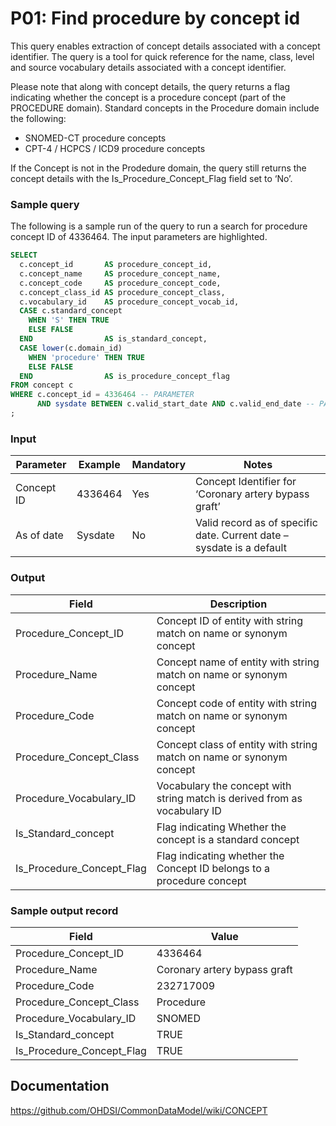 # P01: Find procedure by concept id

This query enables extraction of concept details associated with a concept identifier. The query is a tool for quick reference for the name, class, level and source vocabulary details associated with a concept identifier.

Please note that along with concept details, the query returns a flag indicating whether the concept is a procedure concept (part of the PROCEDURE domain). Standard concepts in the Procedure domain include the following:

 * SNOMED-CT procedure concepts
 * CPT-4 / HCPCS / ICD9 procedure concepts
 
If the Concept is not in the Prodedure domain, the query still returns the concept details with the Is_Procedure_Concept_Flag field set to ‘No’.

### Sample query

The following is a sample run of the query to run a search for procedure concept ID of 4336464. The input parameters are highlighted.

```sql
SELECT
  c.concept_id       AS procedure_concept_id,
  c.concept_name     AS procedure_concept_name,
  c.concept_code     AS procedure_concept_code,
  c.concept_class_id AS procedure_concept_class,
  c.vocabulary_id    AS procedure_concept_vocab_id,
  CASE c.standard_concept
    WHEN 'S' THEN TRUE
    ELSE FALSE
  END                AS is_standard_concept,
  CASE lower(c.domain_id)
    WHEN 'procedure' THEN TRUE
    ELSE FALSE
  END                AS is_procedure_concept_flag
FROM concept c
WHERE c.concept_id = 4336464 -- PARAMETER
      AND sysdate BETWEEN c.valid_start_date AND c.valid_end_date -- PARAMETER
;
```

### Input

| Parameter	| Example | Mandatory | Notes |
| --- | --- | --- | --- |
| Concept ID | 4336464 | Yes | Concept Identifier for ‘Coronary artery bypass graft’ |
| As of date | Sysdate | No | Valid record as of specific date. Current date – sysdate is a default |

### Output

|  Field |  Description |
| --- | --- |
|  Procedure_Concept_ID |  Concept ID of entity with string match on name or synonym concept |
|  Procedure_Name |  Concept name of entity with string match on name or synonym concept |
|  Procedure_Code |  Concept code of entity with string match on name or synonym concept |
|  Procedure_Concept_Class |  Concept class of entity with string match on name or synonym concept |
|  Procedure_Vocabulary_ID |  Vocabulary the concept with string match is derived from as vocabulary ID |
|  Is_Standard_concept |  Flag indicating Whether the concept is a standard concept |
|  Is_Procedure_Concept_Flag | Flag indicating whether the Concept ID belongs to a procedure concept |

### Sample output record

| Field |  Value |
| --- | --- |
|  Procedure_Concept_ID |  4336464 |
|  Procedure_Name |  Coronary artery bypass graft |
|  Procedure_Code |  232717009 |
|  Procedure_Concept_Class |  Procedure |
|  Procedure_Vocabulary_ID |  SNOMED |
|  Is_Standard_concept |  TRUE |
|  Is_Procedure_Concept_Flag |  TRUE |

## Documentation
https://github.com/OHDSI/CommonDataModel/wiki/CONCEPT
